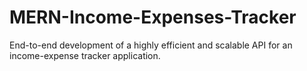 # MERN-Income-Expenses-Tracker
 End-to-end development of a highly efficient and scalable API for an income-expense tracker application.

